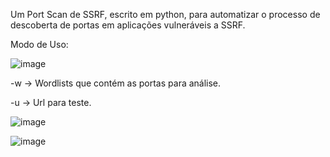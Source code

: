 Um Port Scan de SSRF, escrito em python, para automatizar o processo de descoberta de portas em aplicações vulneráveis ​​a SSRF.

Modo de Uso:


![image](https://github.com/user-attachments/assets/65fb663e-1739-4752-86e3-27aef4a3d458)

-w -> Wordlists que contém as portas para análise.

-u -> Url para teste.




![image](https://github.com/user-attachments/assets/b2bf1eb8-d842-4106-8929-ef510d1d85ed)





![image](https://github.com/user-attachments/assets/50cb615d-6211-4f2c-bc35-1983ce7c9832)



